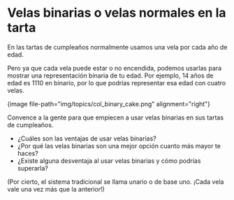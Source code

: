 # Velas binarias o velas normales en la tarta

En las tartas de cumpleaños normalmente usamos una vela por cada año de edad.

Pero ya que cada vela puede estar o no encendida, podemos usarlas para mostrar una representación binaria de tu edad. Por ejemplo, 14 años de edad es 1110 en binario, por lo que podrías representar esa edad con cuatro velas.

{image file-path="img/topics/col_binary_cake.png" alignment="right"}

Convence a la gente para que empiecen a usar velas binarias en sus tartas de cumpleaños.

- ¿Cuáles son las ventajas de usar velas binarias?
- ¿Por qué las velas binarias son una mejor opción cuanto más mayor te haces?
- ¿Existe alguna desventaja al usar velas binarias y cómo podrías superarla?

(Por cierto, el sistema tradicional se llama unario o de base uno. ¡Cada vela vale una vez más que la anterior!)